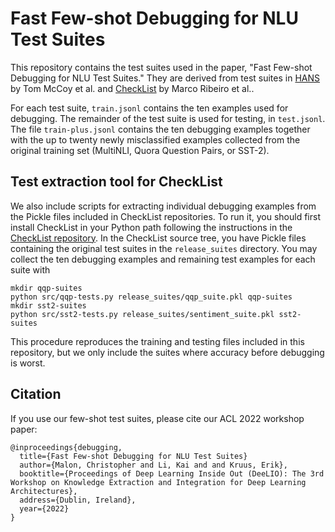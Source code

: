 # Fast Few-shot Debugging for NLU Test Suites

This repository contains the test suites used in the paper,
"Fast Few-shot Debugging for NLU Test Suites."
They are derived from test suites in [HANS](https://github.com/tommccoy1/hans)
by Tom McCoy et al. and [CheckList](https://github.com/marcotcr/checklist)
by Marco Ribeiro et al..

For each test suite, `train.jsonl` contains the ten examples used
for debugging.  The remainder of the test suite is used for testing,
in `test.jsonl`.  The file `train-plus.jsonl` contains the ten debugging
examples together with the up to twenty newly misclassified examples
collected from the original training set (MultiNLI, Quora Question Pairs,
or SST-2).

## Test extraction tool for CheckList

We also include scripts for extracting individual debugging examples
from the Pickle files included in CheckList repositories.
To run it, you should first install CheckList in your Python path
following the instructions in the
[CheckList repository](https://github.com/marcotcr/checklist).
In the CheckList source tree, you have Pickle files
containing the original test suites in the `release_suites` directory.
You may collect the ten debugging examples and remaining test examples for
each suite with
```
mkdir qqp-suites
python src/qqp-tests.py release_suites/qqp_suite.pkl qqp-suites
mkdir sst2-suites
python src/sst2-tests.py release_suites/sentiment_suite.pkl sst2-suites
```
This procedure reproduces the training and testing files included in this
repository, but we only include the suites where accuracy before debugging
is worst.

## Citation

If you use our few-shot test suites, please cite our ACL 2022 workshop paper:

```
@inproceedings{debugging,
  title={Fast Few-shot Debugging for NLU Test Suites}
  author={Malon, Christopher and Li, Kai and and Kruus, Erik},
  booktitle={Proceedings of Deep Learning Inside Out (DeeLIO): The 3rd Workshop on Knowledge Extraction and Integration for Deep Learning Architectures},
  address={Dublin, Ireland},
  year={2022}
}
```

